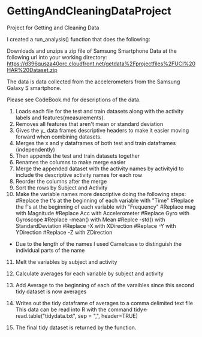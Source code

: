 GettingAndCleaningDataProject
=============================

Project for Getting and Cleaning Data

I created a run_analysis() function that does the following:

Downloads and unzips a zip file of Samsung Smartphone Data at the following url into your working directory:
https://d396qusza40orc.cloudfront.net/getdata%2Fprojectfiles%2FUCI%20HAR%20Dataset.zip 

The data is data collected from the accelerometers from the Samsung Galaxy S smartphone.

Please see CodeBook.md for descriptions of the data.


1) Loads each file for the test and train datasets along with the activity labels and features(measurements).
2) Removes all features that aren't mean or standard deviation
3) Gives the y_ data frames descriptive headers to make it easier moving forward when combining datasets.
4) Merges the x and y dataframes of both test and train dataframes (independently)
5) Then appends the test and train datasets together
6) Renames the columns to make merge easier
7) Merge the appended dataset with the activity names by activityid to include the descriptive activity names for each row
8) Reorder the columns after the merge
9) Sort the rows by Subject and Activity
10) Make the variable names more descriptive doing the following steps:
	#Replace the t's at the beginning of each variable with "Time"
	#Replace the f's at the beginning of each variable with "Frequency"
	#Replace mag with Magnitude
	#Replace Acc with Accelerometer
	#Replace Gyro with Gyroscope
	#Replace -mean() with Mean
	#Replce -std() with StandardDeviation
	#Replace -X with XDirection
	#Replace -Y with YDirection
	#Replace -Z with ZDirection
* Due to the length of the names I used Camelcase to distinguish the individual parts of the name

11) Melt the variables by subject and activity
12) Calculate averages for each variable by subject and activity
13) Add Average to the beginning of each of the varaibles since this second tidy dataset is now averages
14) Writes out the tidy dataframe of averages to a comma delimited text file
This data can be read into R with the command tidy<-read.table("tidydata.txt", sep = ",", header=TRUE)

15) The final tidy dataset is returned by the function.

